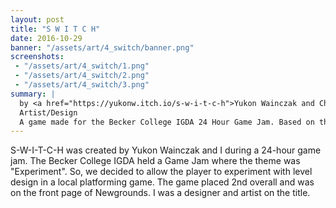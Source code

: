 ```yaml
---
layout: post
title: "S W I T C H"
date: 2016-10-29
banner: "/assets/art/4_switch/banner.png"
screenshots:
 - "/assets/art/4_switch/1.png"
 - "/assets/art/4_switch/2.png"
 - "/assets/art/4_switch/3.png"
summary: |
  by <a href="https://yukonw.itch.io/s-w-i-t-c-h">Yukon Wainczak and Chloe Tibets</a>
  Artist/Design
  A game made for the Becker College IGDA 24 Hour Game Jam. Based on the idea of experimenting with level design in a local multiplayer game where you challenge your friends.
---
```

S-W-I-T-C-H was created by Yukon Wainczak and I during a 24-hour game jam. The Becker College IGDA held a Game Jam where the theme was "Experiment". So, we decided to allow the player to experiment with level design in a local platforming game. The game placed 2nd overall and was on the front page of Newgrounds. I was a designer and artist on the title.
